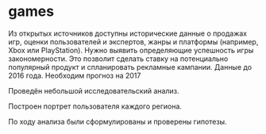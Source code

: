# games
Из открытых источников доступны исторические данные о продажах игр, оценки пользователей и экспертов, жанры и платформы (например, Xbox или PlayStation). Нужно выявить определяющие успешность игры закономерности. Это позволит сделать ставку на потенциально популярный продукт и спланировать рекламные кампании. Данные до 2016 года. Необходим прогноз на 2017

Проведён небольшой исследовательский анализ.

Построен портрет пользователя каждого региона.

По ходу анализа были сформулированы и проверены гипотезы.

